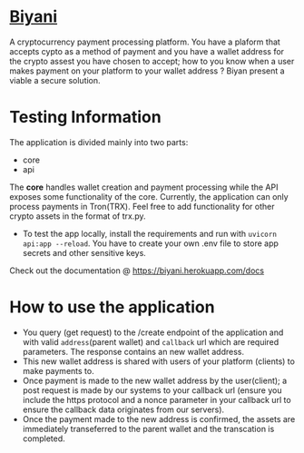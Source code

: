 # [Biyani](https://biyani.herokuapp.com/docs)
A cryptocurrency payment processing  platform. You have a plaform that accepts cypto as a method of payment and you have a wallet address for the crypto assest you have chosen to accept; how to you know when a user makes payment on your platform to your wallet address ? Biyan present a viable a secure solution. 

# Testing Information
The application is divided mainly into two parts:
* core
* api

The **core** handles wallet creation and payment processing while the API exposes some functionality of the core. Currently, the application can only process payments in Tron(TRX).
Feel free to add functionality for other crypto assets in the format of trx.py.
* To test the app locally, install the requirements and run with `uvicorn api:app --reload`. You have to create your own .env file to store app secrets and other sensitive keys.

Check out the documentation @ <https://biyani.herokuapp.com/docs>

# How to use the application
- You query (get request) to the <coin>/create endpoint of the application and with valid  `address`(parent wallet) and `callback` url which are required parameters. The response contains an new wallet address. 
- This new wallet address is shared with users of your platform (clients) to make payments to. 
- Once payment is made to the new wallet address by the user(client); a post request is made by our systems to your callback url (ensure you include the https protocol and a  nonce parameter in your callback url to ensure the callback data originates from our servers).
- Once the payment made to the new address is confirmed, the assets are immediately transeferred to the parent wallet and the transcation is completed.

